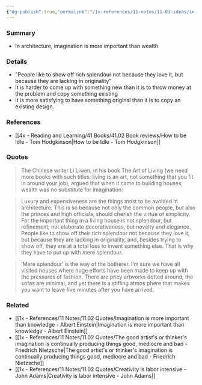 ```yaml
---
{"dg-publish":true,"permalink":"/1x-references/11-notes/11-03-ideas/in-architecture-imagination-is-more-important-than-wealth/","title":"In architecture, imagination is more important than wealth","created":"2025-06-21T09:28:12.459+03:00","updated":"2025-06-21T10:06:26.796+03:00"}
---
```



### Summary
- In architecture, imagination is more important than wealth

### Details
- "People like to show off rich splendour not because they love it, but because they are lacking in originality"
- It is harder to come up with something new than it is to throw money at the problem and copy something existing
- It is more satisfying to have something original than it is to copy an existing design.

### References
- [[4x - Reading and Learning/41 Books/41.02 Book reviews/How to be Idle - Tom Hodgkinson\|How to be Idle - Tom Hodgkinson]]

### Quotes
> The Chinese writer Li Liwen, in his book The Art of Living (we need more books with such titles: living is an art, not something that you fit in around your job), argued that when it came to building houses, wealth was no substitute for imagination:

> Luxury and expensiveness are the things most to be avoided in architecture. This is so because not only the common people, but also the princes and high officials, should cherish the virtue of simplicity. For the important thing in a living house is not splendour, but refinement; not elaborate decorativeness, but novelty and elegance. People like to show off their rich splendour not because they love it, but because they are lacking in originality, and, besides trying to show off, they are at a total loss to invent something else. That is why they have to put up with mere splendour.

> ‘Mere splendour’ is the way of the botherer. I’m sure we have all visited houses where huge efforts have been made to keep up with the pressures of fashion. There are pricy artworks dotted around, the sofas are minimal, and yet there is a stifling atmos phere that makes you want to leave five minutes after you have arrived. 


### Related
- [[1x - References/11 Notes/11.02 Quotes/Imagination is more important than knowledge - Albert Einstein\|Imagination is more important than knowledge - Albert Einstein]]
- [[1x - References/11 Notes/11.02 Quotes/The good artist's or thinker's imagination is continually producing things good, mediocre and bad - Friedrich Nietzsche\|The good artist's or thinker's imagination is continually producing things good, mediocre and bad - Friedrich Nietzsche]]
- [[1x - References/11 Notes/11.02 Quotes/Creativity is labor intensive - John Adams\|Creativity is labor intensive - John Adams]]